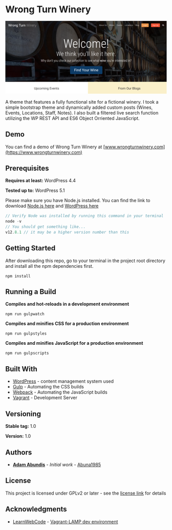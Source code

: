 # Wrong Turn Winery

![alt text](./images/screenshot.png "Wrong Turn Winery")

A theme that features a fully functional site for a fictional winery. I took a simple bootstrap theme and dynamically added custom posts (Wines, Events, Locations, Staff, Notes). I also built a filtered live search function utilizing the WP REST API and ES6 Object Orriented JavaScript.

## Demo

You can find a demo of Wrong Turn Winery at [www.wrongturnwinery.com](https://www.wrongturnwinery.com)

## Prerequisites

**Requires at least:** WordPress 4.4

**Tested up to:** WordPress 5.1

Please make sure you have Node.js installed. You can find the link to download [Node.js here](https://nodejs.org/en/) and [WordPress here](https://wordpress.org) 

```javascript
// Verify Node was installed by running this command in your terminal
node -v
// You should get something like...
v12.8.1 // it may be a higher version number than this
```

## Getting Started

After downloading this repo, go to your terminal in the project root directory and install all the npm dependencies first.

```
npm install
```

## Running a Build
**Compiles and hot-reloads in a development environment**
```
npm run gulpwatch
```

**Compiles and minifies CSS for a production environment**
```
npm run gulpstyles
```


**Compiles and minifies JavaScript for a production environment**
```
npm run gulpscripts
```

## Built With

* [WordPress](https://wordpress.org) - content management system used
* [Gulp](https://gulpjs.com) - Automating the CSS builds
* [Webpack](https://webpack.js.org) - Automating the JavaScript builds
* [Vagrant](https://www.vagrantup.com) - Development Server

## Versioning

**Stable tag:** 1.0

**Version:** 1.0

## Authors

* [**Adam Abundis**](https://adamabundis.xyz) - *Initial work* - [Abuna1985](https://github.com/abuna1985)

## License

This project is licensed under GPLv2 or later - see the [license link](http://www.gnu.org/licenses/gpl-2.0.html) for details

## Acknowledgments

* [LearnWebCode](https://github.com/LearnWebCode) - [Vagrant-LAMP dev environment](https://github.com/LearnWebCode/vagrant-lamp)

